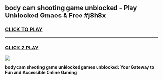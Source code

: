 
## body cam shooting game unblocked - Play Unblocked Gmaes & Free #j8h8x
<h3>
<a href="https://premium.freeplayer.one?title=body_cam_shooting_game_unblocked&ref=01M">CLICK TO PLAY</a></h3>
<hr>

<h3>
<a href="https://premium.freeplayer.one?title=body_cam_shooting_game_unblocked&ref=01M">CLICK 2 PLAY</a>
  
</h3>

<a href="https://premium.freeplayer.one?title=body_cam_shooting_game_unblocked&ref=01M"><img src="https://clearcache.store/games.png"></a>


**body cam shooting game unblocked games unblocked: Your Gateway to Fun and Accessible Online Gaming**
